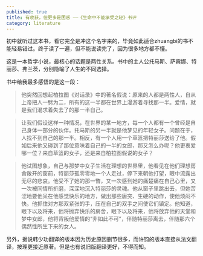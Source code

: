 ```yaml
---
published: true
title: 有收获，但更多是困惑 ——《生命中不能承受之轻》书评
category: literature
---
```

初中就听过这本书，看它完全是冲这个名字来的，毕竟如此适合zhuangbi的书不能轻易错过。终于读了一遍，但不能说读完了，因为很多地方都不懂。

这是一本哲学小说，最核心的话题是两性关系。书中的主人公托马斯、萨宾娜、特丽莎、弗兰茨，分别隐喻了人生的不同选择。

书中给我最多感悟的是这一段：

> 他突然回想起柏拉图《对话录》中的著名假说：原来的人都是两性人，自从上帝把人一劈为二，所有的这一半都在世界上漫游着寻找那一半。爱情，就是我们渴求着失去了的那一半自己。

> 让我们假设这样一种情况，在世界的某一地方，每一个人都有一个曾经是自己身体一部分的伙伴。托马斯的另一半就是他梦见的年轻女子。问题在于，人找不到自己的那一半。相反，有一个人用一个草篮把特丽莎送给了他。假如后来他又碰到了那位意味着自己的一半的女郎，那又怎么办呢？他更衷爱哪一位？来自草篮的女子，还是来自柏拉图假说的女子？

> 他试图想象，自己与那梦中女子生活在理想的世界里，他看见在他们理想房舍敞开的窗前，特丽莎孤零零地一个人走过，停下来朝他打望，眼中流露出无尽的悲哀。他受不了她的那一瞥，又一次感到她的痛楚痛在自己心里，又一次被同情所折磨，深深地沉入特丽莎的灵魂。他从窗子里跳出去，但她苦涩地要他呆在他感觉快乐的地方，做出那些唐突、生硬的动作，使他烦闷不快。他抓住对方那双紧张的手，压在自己的双手之间使它们镇定。他知道，眼下以及将来，他将抛弃快乐的房舍，眼下以及将来，他将放弃他的天堂和梦中女郎，他将背叛他爱情的“非如此不可”，伴随特丽莎离去，伴随那六个偶然性所生下来的女人。

另外，据说韩少功翻译的版本因为历史原因删节很多，而许钧的版本直接从法文翻译，按理更接近原著。但是也有说旧版翻译更好，不得而知。
